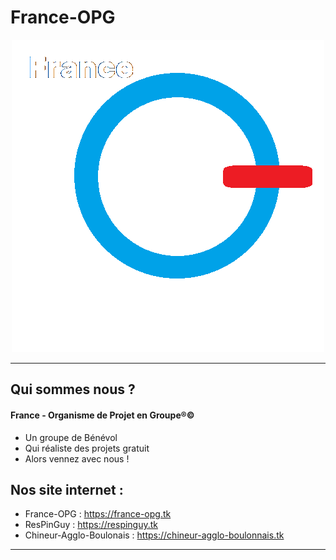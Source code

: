 # France-OPG

<div align="center">
  <img src="./France-OPG-2.png"  alt="powerm1nt banner"/>
</div>

-------------------------------------------------------------------------------------------

## Qui sommes nous ?

#### France - Organisme de Projet en Groupe®©
 -  Un groupe de Bénévol
 -  Qui réaliste des projets gratuit
 -  Alors vennez avec nous ! 

## Nos site internet :
 -  France-OPG : https://france-opg.tk
 -  ResPinGuy : https://respinguy.tk
 -  Chineur-Agglo-Boulonais : https://chineur-agglo-boulonnais.tk
 
-------------------------------------------------------------------------------------------
<!--
**France-OPG/France-OPG** is a ✨ _special_ ✨ repository because its `README.md` (this file) appears on your GitHub profile.

Here are some ideas to get you started:

- 🔭 I’m currently working on ...
- 🌱 I’m currently learning ...
- 👯 I’m looking to collaborate on ...
- 🤔 I’m looking for help with ...
- 💬 Ask me about ...
- 📫 How to reach me: ...
- 😄 Pronouns: ...
- ⚡ Fun fact: ...
-->
